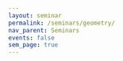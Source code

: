 ```yaml
---
layout: seminar
permalink: /seminars/geometry/
nav_parent: Seminars
events: false
sem_page: true
---
```

